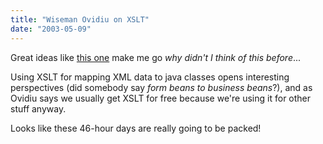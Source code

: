 ```yaml
---
title: "Wiseman Ovidiu on XSLT"
date: "2003-05-09"
---
```


Great ideas like [this one](http://www.webweavertech.com/ovidiu/weblog/archives/000255.html) make me go _why didn't I think of this before_...

Using XSLT for mapping XML data to java classes opens interesting perspectives (did somebody say _form beans to business beans_?), and as Ovidiu says we usually get XSLT for free because we're using it for other stuff anyway.

Looks like these 46-hour days are really going to be packed!
